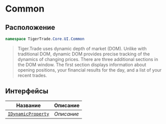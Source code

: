
# Common
## Расположение
```csharp    
namespace TigerTrade.Core.UI.Common
```
> Tiger.Trade uses dynamic depth of market (DOM). Unlike with traditional DOM, dynamic DOM provides precise tracking of the dynamics of changing prices. There are three additional sections in the DOM window. The first section displays information about opening positions, your financial results for the day, and a list of your recent trades.


## Интерфейсы
| Название | Описание |
| --- | --- |
| [`IDynamicProperty`](./Common/IDynamicProperty.cs.md) | *Описание* |
